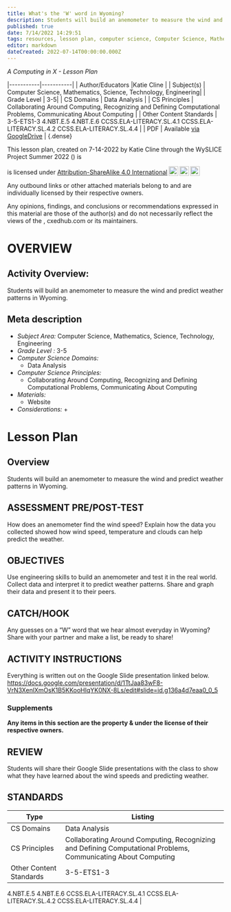 ```yaml
---
title: What's the 'W' word in Wyoming?
description: Students will build an anemometer to measure the wind and predict weather patterns in Wyoming.
published: true
date: 7/14/2022 14:29:51
tags: resources, lesson plan, computer science, Computer Science, Mathematics, Science, Technology, Engineering 
editor: markdown
dateCreated: 2022-07-14T00:00:00.000Z
---
```

*A Computing in X - Lesson Plan*

|-----------|-----------|
| Author/Educators |Katie Cline |
| Subject(s) | Computer Science, Mathematics, Science, Technology, Engineering|
| Grade Level | 3-5|
| CS Domains | Data Analysis |
| CS Principles | Collaborating Around Computing, Recognizing and Defining Computational Problems, Communicating About Computing |
| Other Content Standards | 3-5-ETS1-3
4.NBT.E.5
4.NBT.E.6 
CCSS.ELA-LITERACY.SL.4.1
CCSS.ELA-LITERACY.SL.4.2
CCSS.ELA-LITERACY.SL.4.4 | 
| PDF | Available [via GoogleDrive]() |
{.dense}






This lesson plan, created on 7-14-2022 by Katie Cline through the  WySLICE Project Summer 2022 () is  <p xmlns:cc="http://creativecommons.org/ns#" >  is licensed under <a href="http://creativecommons.org/licenses/by-sa/4.0/?ref=chooser-v1" target="_blank" rel="license noopener noreferrer" style="display:inline-block;">Attribution-ShareAlike 4.0 International<img style="height:22px!important;margin-left:3px;vertical-align:text-bottom;" src="https://mirrors.creativecommons.org/presskit/icons/cc.svg?ref=chooser-v1"><img style="height:22px!important;margin-left:3px;vertical-align:text-bottom;" src="https://mirrors.creativecommons.org/presskit/icons/by.svg?ref=chooser-v1"><img style="height:22px!important;margin-left:3px;vertical-align:text-bottom;" src="https://mirrors.creativecommons.org/presskit/icons/sa.svg?ref=chooser-v1"></a></p>


Any outbound links or other attached materials belong to and are individually licensed by their respective owners. 


Any opinions, findings, and conclusions or recommendations expressed in this material are those of the author(s) and do not necessarily reflect the views of the , cxedhub.com or its maintainers.


# OVERVIEW
## Activity Overview:  
Students will build an anemometer to measure the wind and predict weather patterns in Wyoming.
## Meta description
+ *Subject Area:* Computer Science, Mathematics, Science, Technology, Engineering 
+ *Grade Level :* 3-5 
+ *Computer Science Domains:*
   + Data Analysis
+ *Computer Science Principles:*
   + Collaborating Around Computing, Recognizing and Defining Computational Problems, Communicating About Computing
+ *Materials:* 
   + Website
+ *Considerations:*
   + 


# Lesson Plan
## Overview
Students will build an anemometer to measure the wind and predict weather patterns in Wyoming.
## ASSESSMENT PRE/POST-TEST
How does an anemometer find the wind speed?
Explain how the data you collected showed how wind speed, temperature and clouds can help predict the weather.
## OBJECTIVES
Use engineering skills to build an anemometer and test it in the real world.
Collect data and interpret it to predict weather patterns. 
Share and graph their data and present it to their peers.


## CATCH/HOOK
Any guesses on a “W” word that we hear almost everyday in Wyoming? Share with your partner and make a list, be ready to share!


## ACTIVITY INSTRUCTIONS
Everything is written out on the Google Slide presentation linked below.
https://docs.google.com/presentation/d/1TtJaa83wF8-VrN3XenlXmOsK1B5KKooHIqYK0NX-8Ls/edit#slide=id.g136a4d7eaa0_0_5


### Supplements
**Any items in this section are the property & under the license of their respective owners.**






## REVIEW
Students will share their Google Slide presentations with the class to show what they have learned about the wind speeds and predicting weather.
## STANDARDS        
| Type | Listing | 
|-----------|-----------|
| CS Domains  | Data Analysis|
| CS Principles   | Collaborating Around Computing, Recognizing and Defining Computational Problems, Communicating About Computing|
| Other Content Standards | 3-5-ETS1-3
4.NBT.E.5
4.NBT.E.6 
CCSS.ELA-LITERACY.SL.4.1
CCSS.ELA-LITERACY.SL.4.2
CCSS.ELA-LITERACY.SL.4.4  |